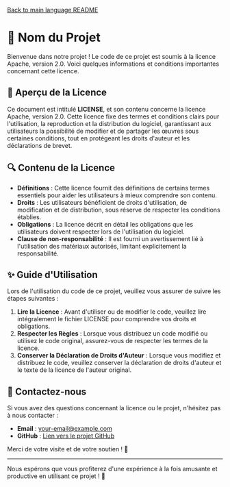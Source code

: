 [Back to main language README](README.md)

# 📄 Nom du Projet

Bienvenue dans notre projet ! Le code de ce projet est soumis à la licence Apache, version 2.0. Voici quelques informations et conditions importantes concernant cette licence.

## 📜 Aperçu de la Licence

Ce document est intitulé **LICENSE**, et son contenu concerne la licence Apache, version 2.0. Cette licence fixe des termes et conditions clairs pour l'utilisation, la reproduction et la distribution du logiciel, garantissant aux utilisateurs la possibilité de modifier et de partager les œuvres sous certaines conditions, tout en protégeant les droits d'auteur et les déclarations de brevet.

## 🔍 Contenu de la Licence

- **Définitions** : Cette licence fournit des définitions de certains termes essentiels pour aider les utilisateurs à mieux comprendre son contenu.
- **Droits** : Les utilisateurs bénéficient de droits d'utilisation, de modification et de distribution, sous réserve de respecter les conditions établies.
- **Obligations** : La licence décrit en détail les obligations que les utilisateurs doivent respecter lors de l'utilisation du logiciel.
- **Clause de non-responsabilité** : Il est fourni un avertissement lié à l'utilisation des matériaux autorisés, limitant explicitement la responsabilité.

## ✨ Guide d'Utilisation

Lors de l'utilisation du code de ce projet, veuillez vous assurer de suivre les étapes suivantes :

1. **Lire la Licence** : Avant d'utiliser ou de modifier le code, veuillez lire intégralement le fichier LICENSE pour comprendre vos droits et obligations.
2. **Respecter les Règles** : Lorsque vous distribuez un code modifié ou utilisez le code original, assurez-vous de respecter les termes de la licence.
3. **Conserver la Déclaration de Droits d'Auteur** : Lorsque vous modifiez et distribuez le code, veuillez conserver la déclaration de droits d'auteur et le texte de la licence de l'auteur original.

## 🌟 Contactez-nous

Si vous avez des questions concernant la licence ou le projet, n'hésitez pas à nous contacter :

- **Email** : [your-email@example.com](mailto:your-email@example.com)
- **GitHub** : [Lien vers le projet GitHub](https://github.com/your-repo)

Merci de votre visite et de votre soutien ! 🚀

---

Nous espérons que vous profiterez d'une expérience à la fois amusante et productive en utilisant ce projet ! 🎉
